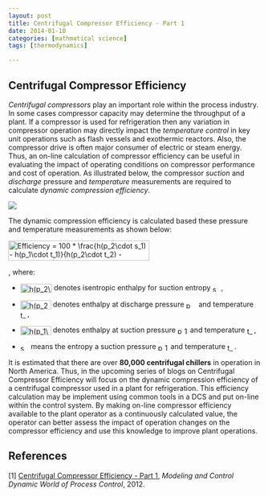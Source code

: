 ```yaml
---
layout: post
title: Centrifugal Compressor Efficiency - Part 1
date: 2014-01-10
categories: [mathmatical science]
tags: [thermodynamics]

---
```


<script type="text/javascript"  src="http://cdn.mathjax.org/mathjax/latest/MathJax.js?config=TeX-AMS-MML_HTMLorMML"></script>

Centrifugal Compressor Efficiency
--


*Centrifugal compressors* play an important role within the process industry. In some cases compressor capacity may determine the throughput of a plant. If a compressor is used for refrigeration then any variation in compressor operation may directly impact the *temperature control* in key unit operations such as flash vessels and exothermic reactors. Also, the compressor drive is often major consumer of electric or steam energy. Thus, an on-line calculation of compressor efficiency can be useful in evaluating the impact of operating conditions on compressor performance and cost of operation. As illustrated below, the compressor *suction* and *discharge* pressure and *temperature* measurements are required to calculate *dynamic compression efficiency*.

![](http://sungsoo.github.com/images/measurements-efficiency.jpg)

The dynamic compression efficiency is calculated based these pressure and temperature measurements as shown below:

<img src="http://www.sciweavers.org/tex2img.php?eq=Efficiency%20%3D%20100%20%2A%20%5Cfrac%7Bh%28p_2%5Ccdot%20s_1%29%20-%20h%28p_1%5Ccdot%20t_1%29%7D%7Bh%28p_2%5Ccdot%20t_2%29%20-%20h%28p_1%5Ccdot%20t_1%29%7D&bc=White&fc=Black&im=png&fs=12&ff=fourier&edit=0" align="center" border="0" alt="Efficiency = 100 * \frac{h(p_2\cdot s_1) - h(p_1\cdot t_1)}{h(p_2\cdot t_2) - h(p_1\cdot t_1)}" width="281" height="40" />

, where:

* <img src="http://www.sciweavers.org/tex2img.php?eq=h%28p_2%5Ccdot%20s_1%29&bc=White&fc=Black&im=png&fs=12&ff=fourier&edit=0" align="center" border="0" alt="h(p_2\cdot s_1)" width="63" height="18" /> denotes isentropic enthalpy for suction entropy <img src="http://www.sciweavers.org/tex2img.php?eq=s_1&bc=White&fc=Black&im=png&fs=12&ff=fourier&edit=0" align="center" border="0" alt="s_1" width="17" height="13" />,

* <img src="http://www.sciweavers.org/tex2img.php?eq=h%28p_2%5Ccdot%20t_2%29&bc=White&fc=Black&im=png&fs=12&ff=fourier&edit=0" align="center" border="0" alt="h(p_2\cdot t_2)" width="61" height="18" /> denotes enthalpy at discharge pressure <img src="http://www.sciweavers.org/tex2img.php?eq=p_2&bc=White&fc=Black&im=png&fs=12&ff=fourier&edit=0" align="center" border="0" alt="p_2" width="21" height="14" /> and temperature <img src="http://www.sciweavers.org/tex2img.php?eq=t_2&bc=White&fc=Black&im=png&fs=12&ff=fourier&edit=0" align="center" border="0" alt="t_2" width="14" height="15" />, 
* <img src="http://www.sciweavers.org/tex2img.php?eq=h%28p_1%5Ccdot%20t_1%29&bc=White&fc=Black&im=png&fs=12&ff=fourier&edit=0" align="center" border="0" alt="h(p_1\cdot t_1)" width="61" height="18" /> denotes enthalpy at suction pressure <img src="http://www.sciweavers.org/tex2img.php?eq=p_1&bc=White&fc=Black&im=png&fs=12&ff=fourier&edit=0" align="center" border="0" alt="p_1" width="21" height="14" /> and temperature <img src="http://www.sciweavers.org/tex2img.php?eq=t_1&bc=White&fc=Black&im=png&fs=12&ff=fourier&edit=0" align="center" border="0" alt="t_1" width="14" height="15" />, 
* <img src="http://www.sciweavers.org/tex2img.php?eq=s_1&bc=White&fc=Black&im=png&fs=12&ff=fourier&edit=0" align="center" border="0" alt="s_1" width="17" height="13" /> means the entropy a suction pressure <img src="http://www.sciweavers.org/tex2img.php?eq=p_1&bc=White&fc=Black&im=png&fs=12&ff=fourier&edit=0" align="center" border="0" alt="p_1" width="21" height="14" /> and temperature <img src="http://www.sciweavers.org/tex2img.php?eq=t_1&bc=White&fc=Black&im=png&fs=12&ff=fourier&edit=0" align="center" border="0" alt="t_1" width="14" height="15" />.

It is estimated that there are over **80,000 centrifugal chillers** in operation in North America. Thus, in the upcoming series of blogs on Centrifugal Compressor Efficiency will focus on the dynamic compression efficiency of a centrifugal compressor used in a plant for refrigeration. This efficiency calculation may be implement using common tools in a DCS and put on-line within the control system. By making on-line compressor efficiency available to the plant operator as a continuously calculated value, the operator can better assess the impact of operation changes on the compressor efficiency and use this knowledge to improve plant operations.


References
--

[1] [Centrifugal Compressor Efficiency - Part 1](http://modelingandcontrol.com/2012/01/centrifugal-compressor-efficiency-–-part-1/), *Modeling and Control Dynamic World of Process Control*, 2012.